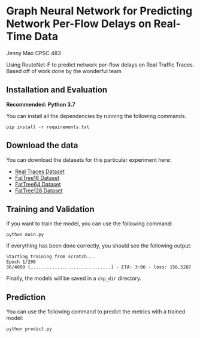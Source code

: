 # Graph Neural Network for Predicting Network Per-Flow Delays on Real-Time Data 
Jenny Mao CPSC 483 

Using RouteNet-F to predict network per-flow delays on Real Traffic Traces. Based off of work done by the wonderful team


## Installation and Evaluation 

**Recommended: Python 3.7**

You can install all the dependencies by running the following commands.
```
pip install -r requirements.txt
```

## Download the data
You can download the datasets for this particular experiment here:
- [Real Traces Dataset](https://bnn.upc.edu/download/dataset-v6-real-traces/)
- [FatTree16 Dataset](https://bnn.upc.edu/download/dataset-v6-fat-tree-16/)
- [FatTree64 Dataset](https://bnn.upc.edu/download/dataset-v6-fat-tree-64/)
- [FatTree128 Dataset](https://bnn.upc.edu/download/dataset-v6-fat-tree-128/)

## Training and Validation
If you want to train the model, you can use the following command:
```
python main.py
```

If everything has been done correctly, you should see the following output:

```
Starting training from scratch...
Epoch 1/200
36/4000 [..............................] - ETA: 3:06 - loss: 156.5287
```

Finally, the models will be saved in a `ckp_dir` directory. 

## Prediction
You can  use the following command to predict the metrics with a trained model:
```
python predict.py
```

